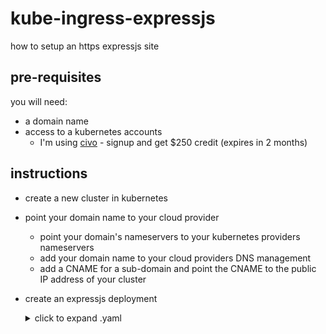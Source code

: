 # kube-ingress-expressjs
how to setup an https expressjs site

## pre-requisites
you will need:
* a domain name
* access to a kubernetes accounts
  * I'm using [civo](https://civo.com) - signup and get $250 credit (expires in 2 months)

## instructions
* create a new cluster in kubernetes
* point your domain name to your cloud provider
  * point your domain's nameservers to your kubernetes providers nameservers
  * add your domain name to your cloud providers DNS management 
  * add a CNAME for a sub-domain and point the CNAME to the public IP address of your cluster
* create an expressjs deployment
  <details> <summary>click to expand .yaml</summary>
 
  ``` yaml
  apiVersion: apps/v1
  kind: Deployment
  metadata:
    generation: 1
    name: expressjs
    labels:
     app: expressjs
  spec:
    replicas: 1
    selector:
      matchLabels:
        app: expressjs
    strategy:
      rollingUpdate:
        maxSurge: 1
        maxUnavailable: 0
      type: RollingUpdate
    template:
      metadata:
        name: expressjs
        labels:
          app: expressjs
      spec:
        containers:
        - name: expressjs
          image: alexellis2/service:0.3.5
          imagePullPolicy: Always
          resources:
            limits:
              cpu: 50m
              memory: 128Mi
            requests:
              cpu: 50m
              memory: 128Mi
          ports:
          - containerPort: 8080
            protocol: TCP
          readinessProbe:
            failureThreshold: 3
            httpGet:
              path: /health
              port: 8080
              scheme: HTTP
            initialDelaySeconds: 2
            periodSeconds: 2
            successThreshold: 1
            timeoutSeconds: 1
        dnsPolicy: ClusterFirst
        restartPolicy: Always
        securityContext: {}
        terminationGracePeriodSeconds: 30
  ```
  </details>
